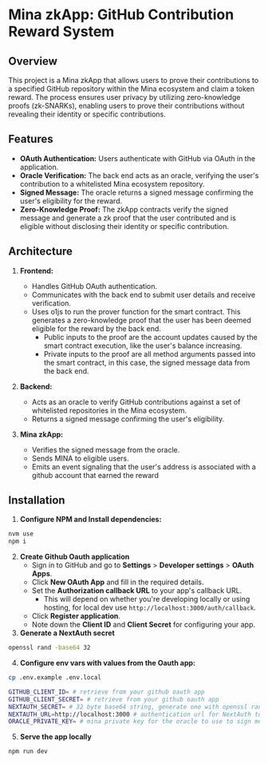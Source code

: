 # Mina zkApp: GitHub Contribution Reward System

## Overview

This project is a Mina zkApp that allows users to prove their contributions to a specified GitHub repository within the Mina ecosystem and claim a token reward. The process ensures user privacy by utilizing zero-knowledge proofs (zk-SNARKs), enabling users to prove their contributions without revealing their identity or specific contributions.

## Features

- **OAuth Authentication:** Users authenticate with GitHub via OAuth in the application.
- **Oracle Verification:** The back end acts as an oracle, verifying the user's contribution to a whitelisted Mina ecosystem repository.
- **Signed Message:** The oracle returns a signed message confirming the user's eligibility for the reward.
- **Zero-Knowledge Proof:** The zkApp contracts verify the signed message and generate a zk proof that the user contributed and is eligible without disclosing their identity or specific contribution.

## Architecture

1. **Frontend:**

   - Handles GitHub OAuth authentication.
   - Communicates with the back end to submit user details and receive verification.
   - Uses o1js to run the prover function for the smart contract. This generates a zero-knowledge proof that the user
     has been deemed eligible for the reward by the back end.
     - Public inputs to the proof are the account updates caused by the smart contract execution, like the user's
       balance
       increasing.
     - Private inputs to the proof are all method arguments passed into the smart contract, in this case, the signed
       message data from the back end.

2. **Backend:**

   - Acts as an oracle to verify GitHub contributions against a set of whitelisted repositories in the Mina ecosystem.
   - Returns a signed message confirming the user's eligibility.

3. **Mina zkApp:**
   - Verifies the signed message from the oracle.
   - Sends MINA to eligible users.
   - Emits an event signaling that the user's address is associated with a github account that earned the reward

## Installation

1. **Configure NPM and Install dependencies:**

```bash
nvm use
npm i
```

2. **Create Github Oauth application**
   - Sign in to GitHub and go to **Settings** > **Developer settings** > **OAuth Apps**.
   - Click **New OAuth App** and fill in the required details.
   - Set the **Authorization callback URL** to your app's callback URL.
     - This will depend on whether you're developing locally or using hosting, for local dev use `http://localhost:3000/auth/callback`.
   - Click **Register application**.
   - Note down the **Client ID** and **Client Secret** for configuring your app.
3. **Generate a NextAuth secret**

```bash
openssl rand -base64 32
```

4. **Configure env vars with values from the Oauth app:**

```bash
cp .env.example .env.local

GITHUB_CLIENT_ID= # retrieve from your github oauth app
GITHUB_CLIENT_SECRET= # retrieve from your github oauth app
NEXTAUTH_SECRET= # 32 byte base64 string, generate one with openssl rand -base64 32
NEXTAUTH_URL=http://localhost:3000 # authentication url for NextAuth to use, for local dev use localhost
ORACLE_PRIVATE_KEY= # mina private key for the oracle to use to sign messages
```

5. **Serve the app locally**

```bash
npm run dev
```
